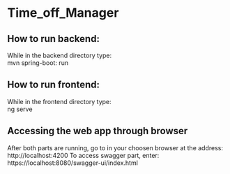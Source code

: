 # Time_off_Manager 
## How to run backend:
While in the backend directory type: <br/>
	mvn spring-boot: run 
## How to run frontend: 
While in the frontend directory type: <br/>
	ng serve 
## Accessing the web app through browser
After both parts are running, go to in your choosen browser at the address: <br/>
	http://localhost:4200
To access swagger part, enter:
	https://localhost:8080/swagger-ui/index.html